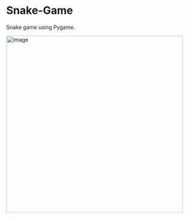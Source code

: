 # Snake-Game
Snake game using Pygame.

<img width="469" alt="image" src="https://user-images.githubusercontent.com/80831811/218595797-88958294-f027-4844-bb29-2bac98b8ef3d.png">


